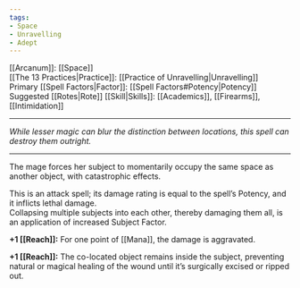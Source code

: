 ```yaml
---
tags:
- Space
- Unravelling
- Adept
---
```


[[Arcanum]]: [[Space]]\
[[The 13 Practices|Practice]]: [[Practice of Unravelling|Unravelling]]\
Primary [[Spell Factors|Factor]]: [[Spell Factors#Potency|Potency]]\
Suggested [[Rotes|Rote]] [[Skill|Skills]]: [[Academics]], [[Firearms]], [[Intimidation]]

---

_While lesser magic can blur the distinction between locations, this spell can destroy them outright._

---

The mage forces her subject to momentarily occupy the same space as another object, with catastrophic effects.

This is an attack spell; its damage rating is equal to the spell’s Potency, and it inflicts lethal damage.\
Collapsing multiple subjects into each other, thereby damaging them all, is an application of increased Subject Factor.

**+1 [[Reach]]:** For one point of [[Mana]], the damage is aggravated.

**+1 [[Reach]]:** The co-located object remains inside the subject, preventing natural or magical healing of the wound until it’s surgically excised or ripped out.